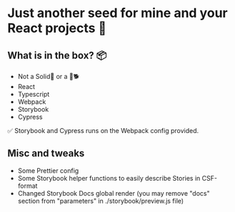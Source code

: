 # Just another seed for mine and your React projects 🤗

## What is in the box? 📦

- Not a Solid🐍 or a 💎🐕
- React
- Typescript
- Webpack
- Storybook
- Cypress

✅ Storybook and Cypress runs on the Webpack config provided.

## Misc and tweaks

- Some Prettier config
- Some Storybook helper functions to easily describe Stories in CSF-format
- Changed Storybook Docs global render (you may remove "docs" section from "parameters" in ./storybook/preview.js file)
